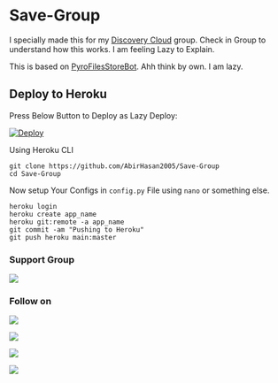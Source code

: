 # Save-Group
I specially made this for my [Discovery Cloud](https://t.me/joinchat/O9WIjhCGHLo0YmQ0) group. Check in Group to understand how this works. I am feeling Lazy to Explain.

This is based on [PyroFilesStoreBot](https://github.com/AbirHasan2005/PyroFilesStoreBot). Ahh think by own. I am lazy.

## Deploy to Heroku
Press Below Button to Deploy as Lazy Deploy:

[![Deploy](https://www.herokucdn.com/deploy/button.svg)](https://heroku.com/deploy?template=https://github.com/AbirHasan2005/Save-Group)

Using Heroku CLI
```shell
git clone https://github.com/AbirHasan2005/Save-Group
cd Save-Group
```
Now setup Your Configs in `config.py` File using `nano` or something else.
```shell
heroku login
heroku create app_name
heroku git:remote -a app_name
git commit -am "Pushing to Heroku"
git push heroku main:master
```

### Support Group
<a href="https://t.me/linux_repo"><img src="https://img.shields.io/badge/Telegram-Join%20Telegram%20Group-blue.svg?logo=telegram"></a>

### Follow on
<p align="left">
<a href="https://github.com/AbirHasan2005"><img src="https://img.shields.io/badge/GitHub-Follow%20on%20GitHub-inactive.svg?logo=github"></a>
</p>
<p align="left">
<a href="https://twitter.com/AbirHasan2005"><img src="https://img.shields.io/badge/Twitter-Follow%20on%20Twitter-informational.svg?logo=twitter"></a>
</p>
<p align="left">
<a href="https://facebook.com/AbirHasan2005"><img src="https://img.shields.io/badge/Facebook-Follow%20on%20Facebook-blue.svg?logo=facebook"></a>
</p>
<p align="left">
<a href="https://instagram.com/AbirHasan2005"><img src="https://img.shields.io/badge/Instagram-Follow%20on%20Instagram-important.svg?logo=instagram"></a>
</p>
